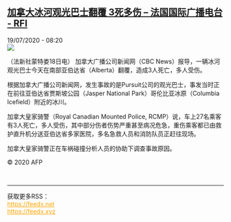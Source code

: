 <!--1595145313000-->
[加拿大冰河观光巴士翻覆 3死多伤 – 法国国际广播电台 - RFI](http://www.rfi.fr//cn/contenu/20200719-%E5%8A%A0%E6%8B%BF%E5%A4%A7%E5%86%B0%E6%B2%B3%E8%A7%82%E5%85%89%E5%B7%B4%E5%A3%AB%E7%BF%BB%E8%A6%86-3%E6%AD%BB%E5%A4%9A%E4%BC%A4)
------

<div>19/07/2020 - 08:20</div><img src="https://s.rfi.fr/media/display/2547f1a4-c98d-11ea-ac91-005056bf87d6/w:310/p:16x9/int0006b.200719142004.jpg"><div class="t-content__body u-clearfix"><div class="m-interstitial"></div><p>（法新社蒙特娄18日电）    加拿大广播公司新闻网（CBC News）报导，一辆冰河观光巴士今天在南部亚伯达省（Alberta）翻覆，造成3人死亡，多人受伤。</p><p>    根据加拿大广播公司新闻网，发生事故的是Pursuit公司的观光巴士，事发当时正在前往亚伯达省贾斯坡公园（Jasper National Park）哥伦比亚冰原（Columbia Icefield）附近的冰川。</p><p>    加拿大皇家骑警（Royal Canadian Mounted Police, RCMP）说，车上27名乘客有3人死亡，多人受伤，其中部分伤者伤势严重甚至病况危急，重伤乘客都已由救护直升机分送亚伯达省多家医院，多名急救人员和消防队员正赶往现场。</p><p>    加拿大皇家骑警正在车祸碰撞分析人员的协助下调查事故原因。</p><p class="t-copyright">© 2020 AFP</p>        </div><br><hr><div>获取更多RSS：<br><a href="https://feedx.net" style="color:orange" target="_blank">https://feedx.net</a> <br><a href="https://feedx.xyz" style="color:orange" target="_blank">https://feedx.xyz</a><br></div>
